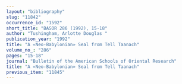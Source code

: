 ```yaml
---
layout: "bibliography"
slug: "11842"
occurrence_id: "1592"
short_title: "BASOR 286 (1992), 15-18"
author: "Tushingham, Arlotte Douglas "
publication_year: "1992"
title: "A «Neo-Babylonian» Seal from Tell Taanach"
volume_no_: "286"
pages: "15-18"
journal: "Bulletin of the American Schools of Oriental Research"
title: "A «Neo-Babylonian» Seal from Tell Taanach"
previous_item: "11845"
---
```

